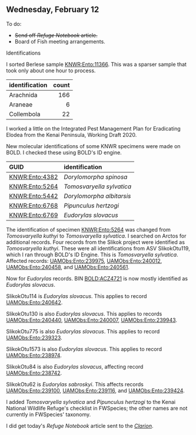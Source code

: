 
## Wednesday, February 12

To do:

* ~~Send off *Refuge Notebook* article.~~
* Board of Fish meeting arrangements.

Identifications

I sorted Berlese sample [KNWR:Ento:11366](http://arctos.database.museum/guid/KNWR:Ento:11366). This was a sparser sample that took only about one hour to process.

identification|count
:---|---:
Arachnida|166
Araneae|6
Collembola|22

I worked a little on the Integrated Pest Management Plan for Eradicating Elodea from the Kenai Peninsula, Working Draft 2020.

New molecular identifications of some KNWR specimens were made on BOLD. I checked these using BOLD's ID engine.

GUID|identification
|:---|:---
[KNWR:Ento:4382](http://arctos.database.museum/guid/KNWR:Ento:4382)|*Dorylomorpha spinosa*
[KNWR:Ento:5264](http://arctos.database.museum/guid/KNWR:Ento:5264)|*Tomosvaryella sylvatica*
[KNWR:Ento:5442](http://arctos.database.museum/guid/KNWR:Ento:5442)|*Dorylomorpha albitarsis*
[KNWR:Ento:6768](http://arctos.database.museum/guid/KNWR:Ento:6768)|*Pipunculus hertzogi*
[KNWR:Ento:6769](http://arctos.database.museum/guid/KNWR:Ento:6769)|*Eudorylas slovacus*

The identification of specimen [KNWR:Ento:5264](http://arctos.database.museum/guid/KNWR:Ento:5264) was changed from *Tomosvaryella kuthyi* to *Tomosvaryella sylvatica*. I searched on Arctos for additional records. Four records from the Slikok project were identified as *Tomosvaryella kuthyi*. These were all identifications from ASV SlikokOtu119, which I ran through BOLD's ID Engine. This is *Tomosvaryella sylvatica*. Affected records: 
[UAMObs:Ento:239975](http://arctos.database.museum/guid/UAMObs:Ento:239975), 
[UAMObs:Ento:240012](http://arctos.database.museum/guid/UAMObs:Ento:240012), 
[UAMObs:Ento:240458](http://arctos.database.museum/guid/UAMObs:Ento:240458), and
[UAMObs:Ento:240561](http://arctos.database.museum/guid/UAMObs:Ento:240561).

Now for *Eudorylas* records. BIN [BOLD:ACZ4721](http://boldsystems.org/index.php/Public_BarcodeCluster?clusteruri=BOLD:ACZ4721) is now mostly identified as *Eudorylas slovacus*.

SlikokOtu114 is *Eudorylas slovacus*. This applies to record [UAMObs:Ento:240642](http://arctos.database.museum/guid/UAMObs:Ento:240642).

SlikokOtu130 is also *Eudorylas slovacus*. This applies to records [UAMObs:Ento:240440](http://arctos.database.museum/guid/UAMObs:Ento:240440),  [UAMObs:Ento:240007](http://arctos.database.museum/guid/UAMObs:Ento:240007), [UAMObs:Ento:239943](http://arctos.database.museum/guid/UAMObs:Ento:239943).

SlikokOtu775 is also *Eudorylas slovacus*. This applies to record [UAMObs:Ento:239323](http://arctos.database.museum/guid/UAMObs:Ento:239323).

SlikokOtu1573 is also *Eudorylas slovacus*. This applies to record [UAMObs:Ento:238974](http://arctos.database.museum/guid/UAMObs:Ento:238974).

SlikokOtu84 is also *Eudorylas slovacus*, affecting record [UAMObs:Ento:238742](http://arctos.database.museum/guid/UAMObs:Ento:238742).

SlikokOtu62 is *Eudorylas sabroskyi*. This affects records [UAMObs:Ento:239100](http://arctos.database.museum/guid/UAMObs:Ento:239100), [UAMObs:Ento:239116](http://arctos.database.museum/guid/UAMObs:Ento:239116), and [UAMObs:Ento:239424](http://arctos.database.museum/guid/UAMObs:Ento:239424).

I added *Tomosvaryella sylvatica* and *Pipunculus hertzogi* to the Kenai National Wildlife Refuge's checklist in FWSpecies; the other names are not currently in FWSpecies' taxonomy.

I did get today's *Refuge Notebook* article sent to the [*Clarion*](https://www.peninsulaclarion.com/).
